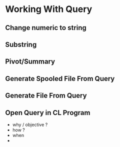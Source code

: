 # Working With Query
## Change numeric to string
## Substring 
## Pivot/Summary 
## Generate Spooled File From Query 
## Generate File From Query 
## Open Query in CL Program 
- why / objective ?
- how ?
- when 
- 
